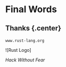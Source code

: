 # Final Words

## Thanks {.center}

`www.rust-lang.org`

<div class="no_border logo">
![Rust Logo]
<div>

*Hack Without Fear*

[Rust Logo]: Rust_programming_language_black_logo.svg
